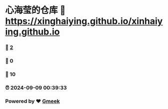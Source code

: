 # 心海莹的仓库 :link: https://xinghaiying.github.io/xinhaiying.github.io 
### :page_facing_up: [2](https://xinghaiying.github.io/xinhaiying.github.io/tag.html) 
### :speech_balloon: 0 
### :hibiscus: 10 
### :alarm_clock: 2024-09-09 00:39:33 
### Powered by :heart: [Gmeek](https://github.com/Meekdai/Gmeek)
